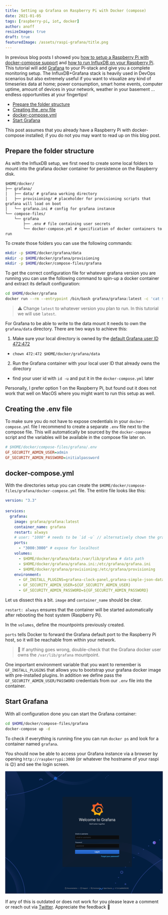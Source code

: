 ```yaml
---
title: Setting up Grafana on Raspberry Pi with Docker (compose)
date: 2021-01-05
tags: [raspberry-pi, iot, docker]
author: anoff
resizeImages: true
draft: true
featuredImage: /assets/raspi-grafana/title.png
---
```


In previous blog posts I showed you [how to setup a Raspberry Pi with docker-compose support](/2020-12-install-docker-raspi) and [how to run InfluxDB on your Raspberry Pi](/2020-12-run-influx-on-raspi-docker-compose).
This tutorial will add [Grafana](https://grafana.com) to your Pi-stack and give you a complete monitoring setup.
The InfluxDB+Grafana stack is heavily used in DevOps scenarios but also extremely useful if you want to visualize any kind of timeseries data at home; power consumption, smart home events, computer uptime, amount of devices in your network, weather in your basement ... endless opportunities at your fingertips!

<!--more-->

<!-- TOC depthFrom:2 -->

- [Prepare the folder structure](#prepare-the-folder-structure)
- [Creating the .env file](#creating-the-env-file)
- [docker-compose.yml](#docker-composeyml)
- [Start Grafana](#start-grafana)

<!-- /TOC -->

This post assumes that you already have a Raspberry Pi with docker-compose installed; if you do not you may want to read up on this blog post.

## Prepare the folder structure

As with the InfluxDB setup, we first need to create some local folders to mount into the grafana docker container for persistence on the Raspberry disk.

```text
$HOME/docker/
├── grafana/
│   ├── data/ # grafana working directory
│   ├── provisioning/ # placeholder for provisioning scripts that grafana will load on boot
│   └── grafana.ini # config for grafana instance
└── compose-files/
    └── grafana
        ├── .env # file containing user secrets
        └── docker-compose.yml # specification of docker containers to run
```

To create those folders you can use the following commands:

```sh
mkdir -p $HOME/docker/grafana/data
mkdir -p $HOME/docker/grafana/provisioning
mkdir -p $HOME/docker/compose-files/grafana
```

To get the correct configuration file for whatever grafana version you are running you can use the following command to spin-up a docker container and extract its default configuration:

```sh
cd $HOME/docker/grafana
docker run --rm --entrypoint /bin/bash grafana/grafana:latest -c 'cat $GF_PATHS_CONFIG' > grafana.ini
```

> ⚠️ Change `latest` to whatever version you plan to run. In this tutorial we will use `latest`.

For Grafana to be able to write to the data mount it needs to own the `grafana/data` directory.
There are two ways to achieve this:

1. Make sure your local directory is owned by the [default Grafana user ID 472:472](https://grafana.com/docs/grafana/latest/installation/docker/#migrate-to-v51-or-later)
  * `chown 472:472 $HOME/docker/grafana/data`
2. Run the Grafana container with your local user ID that already owns the directory
  * find your user id with `id -u` and put it in the `docker-compose.yml` later

Personally, I prefer option 1 on the Raspberry Pi, but found out it does not work that well on MacOS where you might want to run this setup as well.

## Creating the .env file

To make sure you do not have to expose credentials in your `docker-compose.yml` file I recommend to create a separate `.env` file next to the compose file.
This will automatically be sourced by the `docker-compose` script and the variables will be available in the compose file later on.

```ini
# $HOME/docker/compose-files/grafana/.env
GF_SECURITY_ADMIN_USER=admin
GF_SECURITY_ADMIN_PASSWORD=initialpassword
```

## docker-compose.yml

With the directories setup you can create the `$HOME/docker/compose-files/grafana/docker-compose.yml` file.
The entire file looks like this:

```yaml
version: "3.3"

services:
  grafana:
    image: grafana/grafana:latest
    container_name: grafana
    restart: always
    # user: "1000" # needs to be `id -u` // alternatively chown the grafana/data dir to 472:472
    ports:
      - "3000:3000" # expose for localhost
    volumes:
      - $HOME/docker/grafana/data:/var/lib/grafana # data path
      - $HOME/docker/grafana/grafana.ini:/etc/grafana/grafana.ini
      - $HOME/docker/grafana/provisioning:/etc/grafana/provisioning
    environment:
      - GF_INSTALL_PLUGINS=grafana-clock-panel,grafana-simple-json-datasource
      - GF_SECURITY_ADMIN_USER=${GF_SECURITY_ADMIN_USER}
      - GF_SECURITY_ADMIN_PASSWORD=${GF_SECURITY_ADMIN_PASSWORD}
```

Let us dissect this a bit.
`image` and `container_name` should be clear.

`restart: always` ensures that the container will be started automatically after rebooting the host system (Raspberry Pi).

In the `volumes`, define the mountpoints previously created.

`ports` tells Docker to forward the Grafana default port to the Raspberry Pi host, so it will be reachable from within your network.

> 🚨 If anything goes wrong, double-check that the Grafana docker user owns the `/var/lib/grafana` mountpoint.

One important environment variable that you want to remember is `GF_INSTALL_PLUGINS` that allows you to bootstrap your grafana docker image with pre-installed plugins.
In addition we define pass the `GF_SECURITY_ADMIN_USER/PASSWORD` credentials from our `.env` file into the container.

## Start Grafana

With all configuration done you can start the Grafana container:

```sh
cd $HOME/docker/compose-files/grafana
docker-compose up -d
```

To check if everything is running fine you can run `docker ps` and look for a container named `grafana`.

You should now be able to access your Grafana instance via a browser by opening `http://raspberrypi:3000` (or whatever the hostname of your raspi is 😉) and see the login screen.

![Screenshot of Grafana login screen](/assets/raspi-grafana/grafana-login.png)

If any of this is outdated or does not work for you please leave a comment or reach out via [Twitter](https://twitter.com/anoff_io).
Appreciate the feedback 👋
